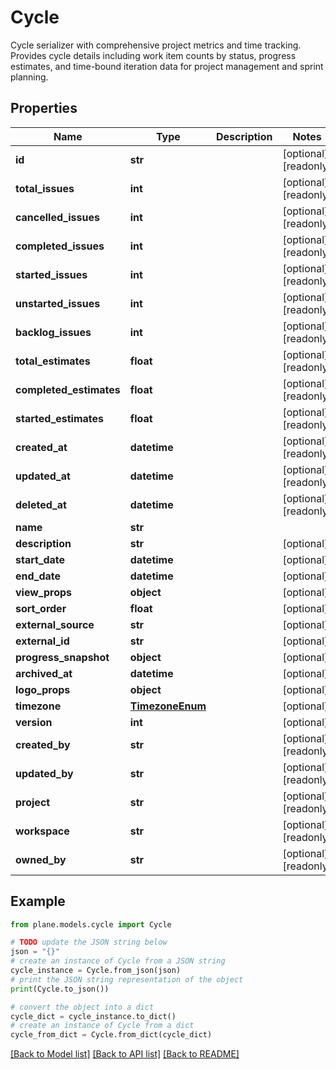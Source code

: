# Cycle

Cycle serializer with comprehensive project metrics and time tracking.  Provides cycle details including work item counts by status, progress estimates, and time-bound iteration data for project management and sprint planning.

## Properties

Name | Type | Description | Notes
------------ | ------------- | ------------- | -------------
**id** | **str** |  | [optional] [readonly] 
**total_issues** | **int** |  | [optional] [readonly] 
**cancelled_issues** | **int** |  | [optional] [readonly] 
**completed_issues** | **int** |  | [optional] [readonly] 
**started_issues** | **int** |  | [optional] [readonly] 
**unstarted_issues** | **int** |  | [optional] [readonly] 
**backlog_issues** | **int** |  | [optional] [readonly] 
**total_estimates** | **float** |  | [optional] [readonly] 
**completed_estimates** | **float** |  | [optional] [readonly] 
**started_estimates** | **float** |  | [optional] [readonly] 
**created_at** | **datetime** |  | [optional] [readonly] 
**updated_at** | **datetime** |  | [optional] [readonly] 
**deleted_at** | **datetime** |  | [optional] [readonly] 
**name** | **str** |  | 
**description** | **str** |  | [optional] 
**start_date** | **datetime** |  | [optional] 
**end_date** | **datetime** |  | [optional] 
**view_props** | **object** |  | [optional] 
**sort_order** | **float** |  | [optional] 
**external_source** | **str** |  | [optional] 
**external_id** | **str** |  | [optional] 
**progress_snapshot** | **object** |  | [optional] 
**archived_at** | **datetime** |  | [optional] 
**logo_props** | **object** |  | [optional] 
**timezone** | [**TimezoneEnum**](TimezoneEnum.md) |  | [optional] 
**version** | **int** |  | [optional] 
**created_by** | **str** |  | [optional] [readonly] 
**updated_by** | **str** |  | [optional] [readonly] 
**project** | **str** |  | [optional] [readonly] 
**workspace** | **str** |  | [optional] [readonly] 
**owned_by** | **str** |  | [optional] [readonly] 

## Example

```python
from plane.models.cycle import Cycle

# TODO update the JSON string below
json = "{}"
# create an instance of Cycle from a JSON string
cycle_instance = Cycle.from_json(json)
# print the JSON string representation of the object
print(Cycle.to_json())

# convert the object into a dict
cycle_dict = cycle_instance.to_dict()
# create an instance of Cycle from a dict
cycle_from_dict = Cycle.from_dict(cycle_dict)
```
[[Back to Model list]](../README.md#documentation-for-models) [[Back to API list]](../README.md#documentation-for-api-endpoints) [[Back to README]](../README.md)


